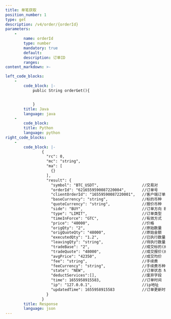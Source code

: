 ```yaml
---
title: 单笔获取
position_number: 1
type: get
description: /v4/order/{orderId}
parameters:
    -
        name: orderId
        type: number
        mandatory: true
        default:
        description: 订单ID
        ranges:
content_markdown: >-

left_code_blocks:
    -
        code_block: |-
            public String orderGet(){


            }
        title: Java
        language: java
    -
        code_block:
        title: Python
        language: python
right_code_blocks:
    -
        code_block: |-
                {
                  "rc": 0,
                  "mc": "string",
                  "ma": [
                    {}
                  ],
                  "result": {
                    "symbol": "BTC_USDT",                   //交易对
                    "orderId": "6216559590087220004",       //订单号
                    "clientOrderId": "16559590087220001",   //客户端订单号
                    "baseCurrency": "string",               //标的币种
                    "quoteCurrency": "string",              //报价币种
                    "side": "BUY",                          //订单方向 BUY-买,SELL-卖
                    "type": "LIMIT",                        //订单类型  LIMIT-限价,MARKET-市价 
                    "timeInForce": "GTC",                   //有效方式  GTC,IOC,FOK,GTX
                    "price": "40000",                       //价格
                    "origQty": "2",                         //原始数量
                    "origQuoteQty": "48000",                //原始金额
                    "executedQty": "1.2",                   //已执行数量
                    "leavingQty": "string",                 //待执行数量（若撤单或下单拒绝，该值为0）
                    "tradeBase": "2",                       //成交标的(成交数量)
                    "tradeQuote": "48000",                  //成交报价(成交金额)
                    "avgPrice": "42350",                    //成交均价
                    "fee": "string",                        //手续费
                    "feeCurrency": "string",                //手续费币种
                    "state": "NEW",                         //订单状态 NEW-新建,PARTIALLY_FILLED-部分成交,FILLED-全部成交,CANCELED-用户撤单,REJECTED-下单失败,EXPIRED-过期(time_in_force撤单或溢价撤单)
                    "deductServices":[],                    //废弃字段
                    "time": 1655958915583,                  //订单时间
                    "ip": "127.0.0.1",                      //ip地址
                    "updatedTime": 1655958915583            //订单更新时间
                  }
                }
        title: Response
        language: json
---
```

